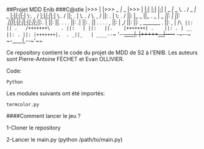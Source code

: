 ##Projet MDD Enib
###C@stle
    |>>>
    |
    |>>>         _  _|_  _         |>>>
    |           |;| |;| |;|        |
    _  _|_  _   \\.    .  /   _  _|_  _
    |;|_|;|_|;|  \\:. ,  /    |;|_|;|_|;|
    \\..      /  ||;   . |    \\.    .  /
    \\.  ,  /    ||:  .  |     \\:  .  /
    ||:   |_   _ ||_ . _ | _   _||:   |
    ||:  .|||_|;|_|;|_|;|_|;|_|;||:.  |
    ||:   ||.    .     .      . ||:  .|
    ||: . || .     . .   .  ,   ||:   |       \,/
    ||:   ||:  ,  _______   .   ||: , |            /`\
    ||:   || .   /+++++++\    . ||:   |
    ||:   ||.    |+++++++| .    ||: . |
    __ ||: . ||: |+++++++|.  . _||_   |
    ____--`~    '--~~____|.    |+++++__|----~~
    -~--~                   ~-____|,--~'~~

Ce repository contient le code du projet de MDD de S2 à l'ENIB.
Les auteurs sont Pierre-Antoine FÉCHET et Evan OLLIVIER.

Code:

    Python

Les modules suivants ont été importés:

    termcolor.py

####Comment lancer le jeu ?

1-Cloner le repository

2-Lancer le main.py (python /path/to/main.py)
